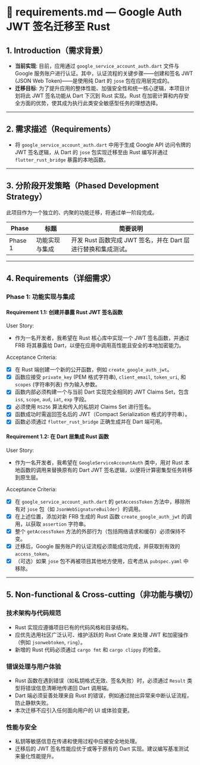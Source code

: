 # 📄 requirements.md — Google Auth JWT 签名迁移至 Rust

## 1. Introduction（需求背景）

- **当前实现**: 目前，应用通过 `google_service_account_auth.dart` 文件与 Google 服务账户进行认证。其中，认证流程的关键步骤——创建和签名 JWT (JSON Web Token)——是使用纯 Dart 的 `jose` 包在应用层完成的。
- **迁移目标**: 为了提升应用的整体性能、加强安全性和统一核心逻辑，本项目计划将此 JWT 签名功能从 Dart 下沉到 Rust 实现。Rust 在加密计算和内存安全方面的优势，使其成为执行此类安全敏感型任务的理想选择。

---

## 2. 需求描述（Requirements）

- 将 `google_service_account_auth.dart` 中用于生成 Google API 访问令牌的 JWT 签名逻辑，从 Dart 的 `jose` 包实现迁移至由 Rust 编写并通过 `flutter_rust_bridge` 暴露的本地函数。

---

## 3. 分阶段开发策略（Phased Development Strategy）

此项目作为一个独立的、内聚的功能迁移，将通过单一阶段完成。

| Phase | 标题 | 简要说明 |
|-------|------|----------|
| Phase 1 | 功能实现与集成 | 开发 Rust 函数完成 JWT 签名，并在 Dart 层进行替换和集成测试。 |

---

## 4. Requirements（详细需求）

### Phase 1: 功能实现与集成

#### Requirement 1.1: 创建并暴露 Rust JWT 签名函数

User Story:
- 作为一名开发者，我希望在 Rust 核心库中实现一个 JWT 签名函数，并通过 FRB 将其暴露给 Dart，以便在应用中调用高性能且安全的本地加密能力。

Acceptance Criteria:
- [x] 在 Rust 端创建一个新的公开函数，例如 `create_google_auth_jwt`。
- [x] 函数应接受 `private_key` (PEM 格式字符串), `client_email`, `token_uri`, 和 `scopes` (字符串列表) 作为输入参数。
- [x] 函数内部必须构建一个与当前 Dart 实现完全相同的 JWT Claims Set，包含 `iss`, `scope`, `aud`, `iat`, `exp` 字段。
- [x] 必须使用 `RS256` 算法和传入的私钥对 Claims Set 进行签名。
- [x] 函数成功时需返回签名后的 JWT（Compact Serialization 格式的字符串）。
- [x] 函数必须通过 `flutter_rust_bridge` 正确生成并在 Dart 端可用。

#### Requirement 1.2: 在 Dart 层集成 Rust 函数

User Story:
- 作为一名开发者，我希望在 `GoogleServiceAccountAuth` 类中，用对 Rust 本地函数的调用来替换原有的 Dart JWT 签名逻辑，以便将计算密集型任务转移到原生层。

Acceptance Criteria:
- [x] 在 `google_service_account_auth.dart` 的 `getAccessToken` 方法中，移除所有对 `jose` 包（如 `JsonWebSignatureBuilder`）的调用。
- [x] 在上述位置，添加对新 FRB 生成的 Rust 函数 `create_google_auth_jwt` 的调用，以获取 `assertion` 字符串。
- [x] 整个 `getAccessToken` 方法的外部行为（包括网络请求和缓存）必须保持不变。
- [x] 迁移后，Google 服务账户的认证流程必须能成功完成，并获取到有效的 `access_token`。
- [x] （可选）如果 `jose` 包不再被项目其他地方使用，应考虑从 `pubspec.yaml` 中移除。

---

## 5. Non-functional & Cross-cutting（非功能与横切）

### 技术架构与代码规范
- Rust 实现应遵循项目已有的代码风格和目录结构。
- 应优先选用社区广泛认可、维护活跃的 Rust Crate 来处理 JWT 和加密操作（例如 `jsonwebtoken`, `ring`）。
- 新增的 Rust 代码必须通过 `cargo fmt` 和 `cargo clippy` 的检查。

### 错误处理与用户体验
- Rust 函数在遇到错误（如私钥格式无效、签名失败）时，必须通过 `Result` 类型将错误信息清晰地传递回 Dart 调用端。
- Dart 端必须妥善处理来自 Rust 的错误，例如通过抛出异常来中断认证流程，防止静默失败。
- 本次迁移不应引入任何面向用户的 UI 或体验变更。

### 性能与安全
- 私钥等敏感信息在传递和使用过程中应被安全地处理。
- 迁移后的 JWT 签名性能应优于或等于原有的 Dart 实现。建议编写基准测试来量化性能提升。
